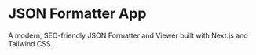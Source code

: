 # JSON Formatter App

A modern, SEO-friendly JSON Formatter and Viewer built with Next.js and Tailwind CSS.
